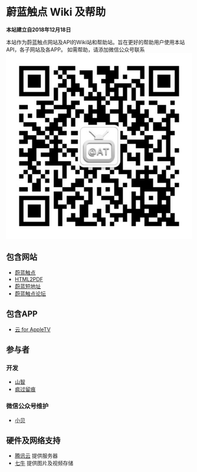 # 蔚蓝触点 Wiki 及帮助

**本站建立自2018年12月18日**

本站作为蔚蓝触点网站及API的Wiki站和帮助站。旨在更好的帮助用户使用本站API，各子网站及各APP。
如需帮助，请添加微信公众号联系
![微信公众号|200x200](images/wx.png)


## 包含网站
- [蔚蓝触点](http://www.azuretouch.net)
- [HTML2PDF](https://pdf.azpro.cn)
- [蔚蓝短地址](https://azurl.cn)
- [蔚蓝触点论坛](http://forum.azuretouch.net)

## 包含APP
- [云 for AppleTV](http://www.azuretouch.net)

## 参与者

### 开发

- [山智](http://www.azuretouch.net)
- [疯过留痕](http://www.azuretouch.net)

### 微信公众号维护

- [小贝](http://www.azuretouch.net)

## 硬件及网络支持

- [腾讯云](http://cloud.tencent.com/) 提供服务器   
- [七牛](http://qiniu.com/) 提供图片及视频存储
